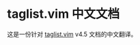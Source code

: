 
taglist.vim 中文文档
====================

这是一份针对 [taglist.vim](http://vim-taglist.sourceforge.net/) v4.5 文档的中文翻译。
